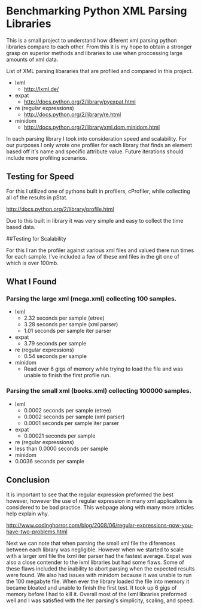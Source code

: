 # Benchmarking Python XML Parsing Libraries

This is a small project to understand how diferent xml parsing python libraries compare to each other.  From this it is my hope to obtain a stronger grasp on superior methods and libraries to use when proccessing large amounts of xml data.

List of XML parsing libararies that are profiled and compared in this project.
* lxml
  * http://lxml.de/
* expat
  * http://docs.python.org/2/library/pyexpat.html
* re (regular expressions)
  * http://docs.python.org/2/library/re.html
* minidom
  * http://docs.python.org/2/library/xml.dom.minidom.html


In each parsing library I took into consideration speed and scalability.
For our purposes I only wrote one profiler for each library that finds an element based off it's name and specific attribute value.  Future iterations should include more profiling scenarios. 

## Testing for Speed

For this I utilized one of pythons built in profilers, cProfiler, while collecting all of the results in pStat.

http://docs.python.org/2/library/profile.html

Due to this built in library it was very simple and easy to collect the time based data.

##Testing for Scalability 

For this I ran the profiler against various xml files and valued there run times for each sample.  I've included a few of these xml files in the git one of which is over 100mb. 



## What I Found

### Parsing the large xml (mega.xml) collecting 100 samples.

* lxml
  * 2.32 seconds per sample (etree)
  * 3.28 seconds per sample (xml parser)
  * 1.01 seconds per sample iter parser
* expat
  * 3.79 seconds per sample
* re (regular expressions)
  * 0.54 seconds per sample
* minidom
  * Read over 6 gigs of memory while trying to load the file and was unable to finish the first profile run.

### Parsing the small xml (books.xml) collecting 100000 samples.

* lxml
  * 0.0002 seconds per sample (etree)
  * 0.0002 seconds per sample (xml parser)
  * 0.0001 seconds per sample iter parser
* expat
  * 0.00021 seconds per sample
* re (regular expressions)
 * less than 0.0000 seconds per sample
* minidom
 * 0.0036 seconds per sample

## Conclusion 
It is important to see that the regular expression preformed the best however, however the use of regular expression in many xml applicaitons is considered to be bad practice.  This webpage along with many more articles help explain why.

http://www.codinghorror.com/blog/2008/06/regular-expressions-now-you-have-two-problems.html

Next we can note that when parsing the small xml file the diferences between each library was negligible. However when we started to scale with a larger xml file the lxml iter parser had the fastest average.
Expat was also a close contender to the lxml libraries but had some flaws.  Some of these flaws included the inability to abort parsing when the expected results were found.
We also had issues with minidom because it was unable to run the 100 megabyte file.  When ever the library loaded the file into memory it became bloated and unable to finish the first test.  It took up 6 gigs of memory before I had to kill it.
Overall most of the lxml libraries preformed well and I was satisfied with the iter parsing's simplicity, scaling, and speed.


